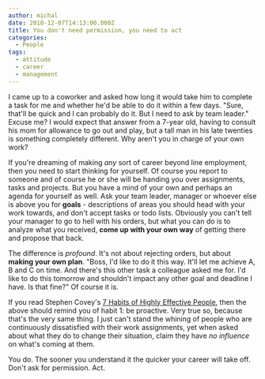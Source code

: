 ```yaml
---
author: michal
date: 2010-12-07T14:13:00.000Z
title: You don't need permission, you need to act
categories:
  - People
tags:
  - attitude
  - career
  - management
---
```


I came up to a coworker and asked how long it would take him to complete a task for me and whether he'd be able to do it within a few days. "Sure, that'll be quick and I can probably do it. But I need to ask by team leader." Excuse me? I would expect that answer from a 7-year old, having to consult his mom for allowance to go out and play, but a tall man in his late twenties is something completely different. Why aren't you in charge of your own work?

<!--more-->

If you're dreaming of making _any_ sort of career beyond line employment, then you need to start thinking for yourself. Of course you report to someone and of course he or she will be handing you over assignments, tasks and projects. But you have a mind of your own and perhaps an agenda for yourself as well. Ask your team leader, manager or whoever else is above you for __goals__ - descriptions of areas you should head with your work towards, and don't accept tasks or todo lists. Obviously you can't tell your manager to go to hell with his orders, but what you can do is to analyze what you received, __come up with your own way__ of getting there and propose that back.

The difference is _profound_. It's not about rejecting orders, but about __making your own plan__. "Boss, I'd like to do it this way. It'll let me achieve A, B and C on time. And there's this other task a colleague asked me for. I'd like to do this tomorrow and shouldn't impact any other goal and deadline I have. Is that fine?" Of course it is.

If you read Stephen Covey's [7 Habits of Highly Effective People](https://www.amazon.com/gp/product/B00GOZV3TM/), then the above should remind you of habit 1: be proactive. Very true so, because that's the very same thing. I just can't stand the whining of people who are continuously dissatisfied with their work assignments, yet when asked about what they do to change their situation, claim they have _no influence_ on what's coming at them.

You do. The sooner you understand it the quicker your career will take off. Don't ask for permission. Act.
